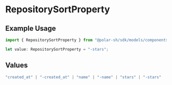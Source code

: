 # RepositorySortProperty

## Example Usage

```typescript
import { RepositorySortProperty } from "@polar-sh/sdk/models/components/repositorysortproperty.js";

let value: RepositorySortProperty = "-stars";
```

## Values

```typescript
"created_at" | "-created_at" | "name" | "-name" | "stars" | "-stars"
```